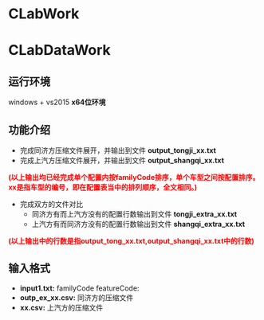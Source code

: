 # CLabWork
# CLabDataWork
## 运行环境
windows + vs2015 **x64位环境**
## 功能介绍
+ 完成同济方压缩文件展开，并输出到文件 **output\_tongji_xx.txt**
+ 完成上汽方压缩文件展开，并输出到文件 **output\_shangqi_xx.txt**

<font color = red>**(以上输出均已经完成单个配置内按familyCode排序，单个车型之间按配置排序。xx是指车型的编号，即在配置表当中的排列顺序，全文相同。)**</font>

+ 完成双方的文件对比
	+ 同济方有而上汽方没有的配置行数输出到文件 **tongji\_extra_xx.txt**
	+ 上汽方有而同济方没有的配置行数输出到文件 **shangqi\_extra_xx.txt**

<font color = red>**(以上输出中的行数是指output\_tong\_xx.txt,output\_shangqi\_xx.txt中的行数)**</font>
## 输入格式
+ **input1.txt:** familyCode featureCode:
+ **outp_ex_xx.csv:** 同济方的压缩文件
+ **xx.csv:** 上汽方的压缩文件
